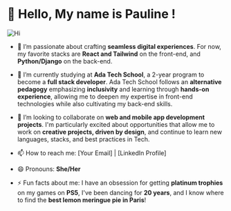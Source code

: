 # 👾 Hello, My name is Pauline !

![Hi](https://i.giphy.com/media/v1.Y2lkPTc5MGI3NjExMXJ6ZTBwN2pkaXhtYTlod3E1MGJibzVhY214NHUzN3RqajNjM2dsOCZlcD12MV9pbnRlcm5hbF9naWZfYnlfaWQmY3Q9Zw/L1R1tvI9svkIWwpVYr/giphy.gif)

- 👀 I’m passionate about crafting **seamless digital experiences**. For now, my favorite stacks are **React and Tailwind** on the front-end, and **Python/Django** on the back-end.

- 🌱 I’m currently studying at **Ada Tech School**, a 2-year program to become a **full stack developer**. Ada Tech School follows an **alternative pedagogy** emphasizing **inclusivity** and learning through **hands-on experience**, allowing me to deepen my expertise in front-end technologies while also cultivating my back-end skills.

- 💞️ I’m looking to collaborate on **web and mobile app development projects**. I'm particularly excited about opportunities that allow me to work on **creative projects, driven by design**, and continue to learn new languages, stacks, and best practices in Tech.

- 📫 How to reach me: [Your Email] | [LinkedIn Profile]

- 😄 Pronouns: **She/Her**

- ⚡ Fun facts about me: I have an obsession for getting **platinum trophies** on my games on **PS5**, I've been dancing for **20 years**, and I know where to find the **best lemon meringue pie in Paris**!

<!---
PaulineTaillemite/PaulineTaillemite is a ✨ special ✨ repository because its `README.md` (this file) appears on your GitHub profile.
You can click the Preview link to take a look at your changes.
--->
